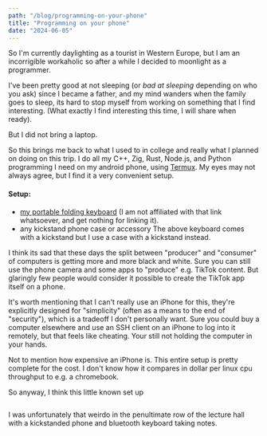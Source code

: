```yaml
---
path: "/blog/programming-on-your-phone"
title: "Programming on your phone"
date: "2024-06-05"
---
```


So I'm currently daylighting as a tourist in Western Europe, but I am an
incorrigible workaholic so after a while I decided to moonlight as a programmer.

I've been pretty good at not sleeping (or *bad at sleeping* depending on who you ask) since I became a father, and my mind wanders when the family goes to sleep,
its hard to stop myself from working on something that I find interesting.
(What exactly I find interesting this time, I will share when ready).

But I did not bring a laptop.

So this brings me back to what I used to in college and really what I planned on doing on this trip.
I do all my C++, Zig, Rust, Node.js, and Python programming I need on my android phone, using [Termux](https://termux.dev/en/). My eyes may not always agree, but I find it a very convenient setup.

#### Setup:

- [my portable folding keyboard](https://www.newegg.com/p/0GA-08NW-000K1?item=9SIAS45HVK7458&utm_source=transactional&utm_medium=email&cm_mmc=TEMC-Delivery-Notice-USA-_-101932&utm_campaign=TEMC-Delivery-Notice-USA-_-101932&source=f) (I am not affiliated with that link whatsoever, and get nothing for linking it).
- any kickstand phone case or accessory
  The above keyboard comes with a kickstand but I use a case with a kickstand instead.

I think its sad that these days the split between "producer" and "consumer" of computers is getting more and more black and white. Sure you can still use the phone camera and some apps to "produce" e.g. TikTok content. But glaringly few people would consider it possible to create the TikTok app itself on a phone.

It's worth mentioning that I can't really use an iPhone for this, they're explicitly
designed for "simplicity" (often as a means to the end of "security"),
which is a tradeoff I don't personally want.
Sure you could buy a computer elsewhere and use an SSH client on an iPhone to log into it remotely, but that feels like cheating. Your still not holding the computer in your hands.

Not to mention how expensive an iPhone is. This entire setup is pretty complete for the cost. I don't know how it compares in dollar per linux cpu throughput to e.g. a chromebook.

So anyway, I think this little known set up

<img></img>

I was unfortunately that weirdo in the penultimate row of the lecture hall
with a kickstanded phone and bluetooth keyboard taking notes.

